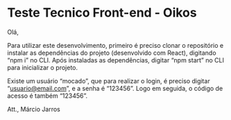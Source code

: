 # Teste Tecnico Front-end - Oikos

Olá, 

Para utilizar este desenvolvimento, primeiro é preciso clonar o repositório e instalar as dependências do projeto (desenvolvido com React), digitando “npm i” no CLI. Após instaladas as dependências, digitar “npm start” no CLI para inicializar o projeto.

Existe um usuário “mocado”, que para realizar o login, é preciso digitar “usuario@email.com”, e a senha é “123456”. Logo em seguida, o código de acesso é também “123456”.

Att.,
Márcio Jarros
